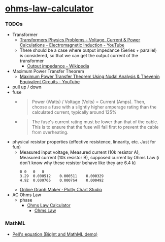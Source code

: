 [ohms-law-calculator](https://dirkarnez.github.io/ohms-law-calculator)
======================================================================
### TODOs
- Transformer
    - [Transformers Physics Problems - Voltage, Current & Power Calculations - Electromagnetic Induction - YouTube](https://www.youtube.com/watch?v=GJm-FOMeG4E)
    - There should be a case where output impedance (Series + parallel) is considered, so that we can get the output current of the transformer
        - [Output impedance - Wikipedia](https://en.wikipedia.org/wiki/Output_impedance)
- Maximum Power Transfer Theorem
    - [Maximum Power Transfer Theorem Using Nodal Analysis & Thevenin Equivalent Circuits - YouTube](https://www.youtube.com/watch?v=8CA6ZNXgI-Y&list=PL0o_zxa4K1BV9E-N8tSExU1djL6slnjbL&index=41)
- pull up / down
- fuse
    - > Power (Watts) / Voltage (Volts) = Current (Amps). Then, choose a fuse with a slightly higher amperage rating than the calculated current, typically around 125%
    - > The fuse's current rating must be lower than that of the cable. This is to ensure that the fuse will fail first to prevent the cable from overheating.
- physical resistor properties (effective resistence, linearity, etc. Just for fun)
    - Measured input voltage, Measured current (10k resistor A), Measured current (10k resistor B), supposed current by Ohms Law (i don't know why these resistor behave like they are 6.4 k)
      ```csv
      0	0	0	0
      3.29	0.000512	0.000511	0.000329
      4.92	0.000765	0.000764	0.000492
      ```
    - [Online Graph Maker · Plotly Chart Studio](https://chart-studio.plotly.com/create/#/)
- AC Ohms Law
    - phase
        - [Ohms Law Calculator](https://www.rapidtables.com/calc/electric/ohms-law-calculator.html)
            - [Ohms Law](https://www.rapidtables.com/electric/ohms-law.html)
### MathML
- [Pell's equation (BigInt and MathML demo)](https://people.igalia.com/fwang/pell-bigint-mathml/)
